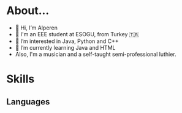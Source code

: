 #  About... #
- 👋 Hi, I’m Alperen
- :robot: I'm an EEE student at ESOGU, from Turkey :tr:
- 👀 I’m interested in Java, Python and C++
- 🌱 I’m currently learning Java and HTML
- Also, I'm a musician and a self-taught semi-professional luthier.

#  Skills  #
## Languages ##
